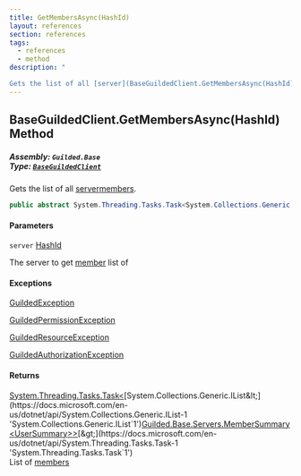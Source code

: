 ```yaml
---
title: GetMembersAsync(HashId)
layout: references
section: references
tags:
  - references
  - method
description: "

Gets the list of all [server](BaseGuildedClient.GetMembersAsync(HashId)#Guilded.Base.BaseGuildedClient.GetMembersAsync(Guilded.Base.HashId).server 'Guilded.Base.BaseGuildedClient.GetMembersAsync(Guilded.Base.HashId).server')[members](Member 'Guilded.Base.Servers.Member')."
---
```


## BaseGuildedClient.GetMembersAsync(HashId) Method
##### **Assembly:** `Guilded.Base`<br/>**Type:** [`BaseGuildedClient`](BaseGuildedClient 'Guilded.Base.BaseGuildedClient')

Gets the list of all [server](BaseGuildedClient.GetMembersAsync(HashId)#Guilded.Base.BaseGuildedClient.GetMembersAsync(Guilded.Base.HashId).server 'Guilded.Base.BaseGuildedClient.GetMembersAsync(Guilded.Base.HashId).server')[members](Member 'Guilded.Base.Servers.Member').

```csharp
public abstract System.Threading.Tasks.Task<System.Collections.Generic.IList<Guilded.Base.Servers.MemberSummary<Guilded.Base.Users.UserSummary>>> GetMembersAsync(Guilded.Base.HashId server);
```
#### Parameters

<a name='Guilded.Base.BaseGuildedClient.GetMembersAsync(Guilded.Base.HashId).server'></a>

`server` [HashId](HashId 'Guilded.Base.HashId')

The server to get [member](Member 'Guilded.Base.Servers.Member') list of

#### Exceptions

[GuildedException](GuildedException 'Guilded.Base.GuildedException')

[GuildedPermissionException](GuildedPermissionException 'Guilded.Base.GuildedPermissionException')

[GuildedResourceException](GuildedResourceException 'Guilded.Base.GuildedResourceException')

[GuildedAuthorizationException](GuildedAuthorizationException 'Guilded.Base.GuildedAuthorizationException')

#### Returns
[System.Threading.Tasks.Task&lt;](https://docs.microsoft.com/en-us/dotnet/api/System.Threading.Tasks.Task-1 'System.Threading.Tasks.Task`1')[System.Collections.Generic.IList&lt;](https://docs.microsoft.com/en-us/dotnet/api/System.Collections.Generic.IList-1 'System.Collections.Generic.IList`1')[Guilded.Base.Servers.MemberSummary&lt;](MemberSummary_T_ 'Guilded.Base.Servers.MemberSummary<T>')[UserSummary](UserSummary 'Guilded.Base.Users.UserSummary')[&gt;](MemberSummary_T_ 'Guilded.Base.Servers.MemberSummary<T>')[&gt;](https://docs.microsoft.com/en-us/dotnet/api/System.Collections.Generic.IList-1 'System.Collections.Generic.IList`1')[&gt;](https://docs.microsoft.com/en-us/dotnet/api/System.Threading.Tasks.Task-1 'System.Threading.Tasks.Task`1')  
List of [members](Member 'Guilded.Base.Servers.Member')